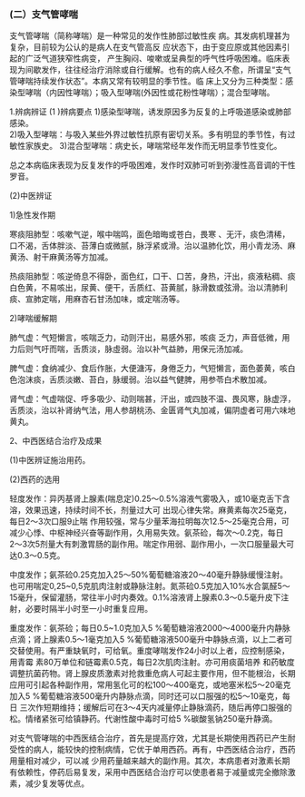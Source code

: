 ### (二）支气管哮喘 

支气管哮喘（简称哮喘）是一种常见的发作性肺部过敏性疾 病。其发病机理甚为复杂，目前较为公认的是病人在支气管高反 应状态下，由于变应原或其他因素引起的广泛气道狭窄性病变，  产生胸闷、唆嗽或呈典型的呼气性呼吸困难。临床表现为间歇发作，往往经治疗消除或自行缓解。也有的病人经久不愈，所谓呈“支气管哮喘持续发作状态”。本病又常有较明显的季节性。临  床上又分为三种类型：感染型哮喘（内因性哮喘）；吸入型哮喘(外因性或花粉性哮喘）；混合型哮喘。 

  1.辨病辨证
  (1 )辨病要点
   1)感染型哮喘，诱发原因多为反复的上呼吸道感染或肺部感染。        
   2)吸入型哮喘：与吸入某些外界过敏性抗原有密切关系。多有明显的季节性，有过敏性家族史。
   3)混合型哮喘：病史长，哮喘常经年发作而无明显季节性变化。 

总之本病临床表现为反复发作的呼吸困难，发作时双肺可听到弥漫性高音调的干性罗音。

(2)中医辨证 

 1)急性发作期  

寒痰阻肺型：咳嗽气逆，喉中喘鸣，面色暗晦或苍白，畏寒 、无汗，痰色清稀，口不渴，舌体胖淡、苔薄白或微腻，脉浮紧或滑。治以温肺化饮，用小青龙汤、麻黄汤、射干麻黄汤等方加减。

  热痰阻肺型：咳逆倚息不得卧，面色红，口干、口苦，身热，汗出，痰液粘稠、痰白色黄，不易咳出，尿黄、便干，舌质红、苔黄腻，脉滑数或弦滑。治以清肺利痰、宣肺定喘，用麻杏石甘汤加味，或定喘汤等。

 2)哮喘缓解期 

 肺气虚：气短懒言，咳喘乏力，动则汗出，易感外邪，咳痰  乏力，声音低微，用力后则气吁而喘，舌质淡，脉虛弱。治以补气益肺，用保元汤加减。

  脾气虚：食纳减少、食后作胀，大便溏泻，身倦乏力，气短懒言，面色萎黄，咳白色泡沫痰，舌质淡嫩、苔白，脉缓弱。治以益气健脾，用参苓白术散加减。

  肾气虚：气虚喘促、呼多吸少、动则喘甚，汗出，或四肢不温、畏风寒，脉虚浮，舌质淡，治以补肾纳气法，用人参胡桃汤、金匮肾气丸加减，偏阴虚者可用六味地黄丸。  

2、中西医结合治疗及成果 

 (1)中医辨证施治用药。 

 (2)西药的选用 

 轻度发作：异丙基肾上腺素(喘息定)0.25〜0.5%溶液气雾吸入，或10毫克舌下含溶，效果迅速，持续时间不长，剂量过大可 出现心律失常。麻黄素每次25毫克，每日2〜3次口服9止喘 作用较强，常与少量苯海拉明每次12.5〜25毫克合用，可减少心悸、中枢神经兴奋等副作用，久用易失效。氨茶硷，每次〜0.2克，每日2〜3次5剂量大有刺激胃肠的副作用。喘定作用弱、副作用小，一次口服量最大可达0.3〜0.5克。  

中度发作；氨茶硷0.25克加入25〜50%葡萄糖溶液20〜40毫升静脉缓慢注射。也可用喘定0,25~0,5克肌肉注射或静脉注射。氮茶硷0.5克加入10%水合氯醛5〜15毫升，保留灌肠，常往半小时内奏效。0.1%溶液肾上腺素0.3〜0.5毫升皮下注射，必要时隔半小时至一小时重复应用。

  重度发作：氨茶硷；每日0.5~1.0克加入5 %葡萄糖溶液2000〜4000毫升内静脉点滴；肾上腺素0.5〜1毫克加入5 %葡萄糖溶液500毫升中静脉点滴，以上二者可交替使用。有严重缺氧时，可给氧。重度哮喘发作24小时以上者，应控制感染，用青霉 素80万单位和链霉素0.5克，每日2次肌肉注射。亦可用痰菌培养 和药敏度调整抗菌药物。肾上腺皮质激素对抢救重危病人可起主要作用，但不能根治，长期应用可引起各种副作用，常用氢化可的松100〜400毫克，或地塞米松5〜20毫克加入5 %葡萄糖溶液500毫升内静脉点滴，同时还可以口服强的松5〜10毫克，每日 三次作短期维持；缓解后可在3〜4天内减量停止静脉滴药，随后再停口服强的松。情绪紧张可给镇静药。代谢性酸中毒时可给5 %碳酸氢钠250毫升静滴。  

对支气管哮喘的中西医结合治疗，首先是提高疗效，尤其是长期使用西药已产生耐受性的病人，能较快的控制病情，它优于单用西药。再有，中西医结合治疗，西药用量相对减少，可以减 少用药量越来越大的副作用。其次，本病患者对激素长期有依赖性，停药后易复发，采用中西医结合治疗可以使患者易于减量或完全撤除激素，减少复发等优点。
